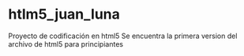 # htlm5_juan_luna
Proyecto de codificación en html5
Se encuentra la primera version del archivo de html5 para principiantes
